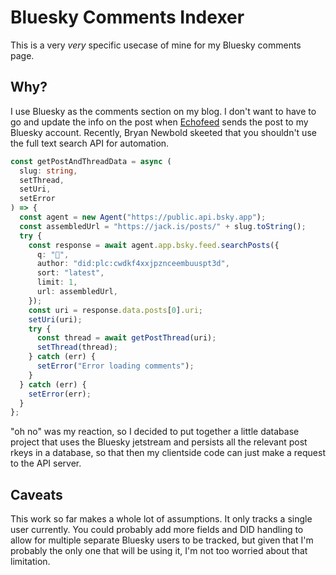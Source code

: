 # Bluesky Comments Indexer

This is a very _very_ specific usecase of mine for my Bluesky comments page.

## Why?

I use Bluesky as the comments section on my blog. I don't want to have to go and
update the info on the post when [Echofeed](https://echofeed.app) sends the post
to my Bluesky account. Recently, Bryan Newbold skeeted that you shouldn't use
the full text search API for automation.

```ts
const getPostAndThreadData = async (
  slug: string,
  setThread,
  setUri,
  setError
) => {
  const agent = new Agent("https://public.api.bsky.app");
  const assembledUrl = "https://jack.is/posts/" + slug.toString();
  try {
    const response = await agent.app.bsky.feed.searchPosts({
      q: "📝",
      author: "did:plc:cwdkf4xxjpznceembuuspt3d",
      sort: "latest",
      limit: 1,
      url: assembledUrl,
    });
    const uri = response.data.posts[0].uri;
    setUri(uri);
    try {
      const thread = await getPostThread(uri);
      setThread(thread);
    } catch (err) {
      setError("Error loading comments");
    }
  } catch (err) {
    setError(err);
  }
};
```

"oh no" was my reaction, so I decided to put together a little database project
that uses the Bluesky jetstream and persists all the relevant post rkeys in a
database, so that then my clientside code can just make a request to the API
server.

## Caveats

This work so far makes a whole lot of assumptions. It only tracks a single user
currently. You could probably add more fields and DID handling to allow for
multiple separate Bluesky users to be tracked, but given that I'm probably the
only one that will be using it, I'm not too worried about that limitation.

